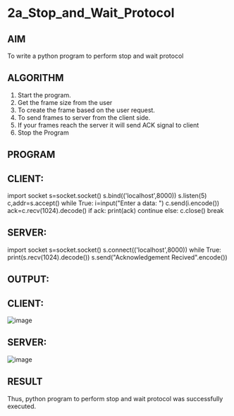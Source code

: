 # 2a_Stop_and_Wait_Protocol
## AIM 
To write a python program to perform stop and wait protocol
## ALGORITHM
1. Start the program.
2. Get the frame size from the user
3. To create the frame based on the user request.
4. To send frames to server from the client side.
5. If your frames reach the server it will send ACK signal to client
6. Stop the Program
## PROGRAM

## CLIENT:
import socket
s=socket.socket()
s.bind(('localhost',8000))
s.listen(5)
c,addr=s.accept()
while True:
 i=input("Enter a data: ")
 c.send(i.encode())
 ack=c.recv(1024).decode()
 if ack:
 print(ack)
 continue
 else:
 c.close()
 break

 ## SERVER:
import socket
s=socket.socket()
s.connect(('localhost',8000))
while True:
 print(s.recv(1024).decode())
 s.send("Acknowledgement Recived".encode())
 
## OUTPUT:

## CLIENT:
![image](https://github.com/suriyaraj23014049/2a_Stop_and_Wait_Protocol/assets/151116233/87767608-8d75-4017-8e23-0f9c23e0f18a)


## SERVER:
![image](https://github.com/suriyaraj23014049/2a_Stop_and_Wait_Protocol/assets/151116233/2585112c-4bd6-4422-b4d2-618be44623c0)




## RESULT
Thus, python program to perform stop and wait protocol was successfully executed.
